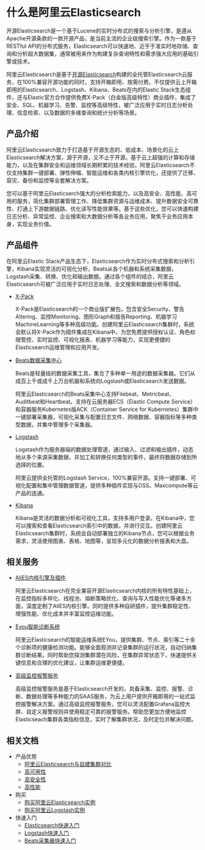 # 什么是阿里云Elasticsearch

开源Elasticsearch是一个基于Lucene的实时分布式的搜索与分析引擎，是遵从Apache开源条款的一款开源产品，是当前主流的企业级搜索引擎。作为一款基于RESTful API的分布式服务，Elasticsearch可以快速地、近乎于准实时地存储、查询和分析超大数据集，通常被用来作为构建复杂查询特性和需求强大应用的基础引擎或技术。

阿里云Elasticsearch是基于[开源Elasticsearch](https://www.elastic.co/cn/elasticsearch/features)构建的全托管Elasticsearch云服务，在100%兼容开源功能的同时，支持开箱即用、按需付费。不仅提供云上开箱即用的Elasticsearch、Logstash、Kibana、Beats在内的Elastic Stack生态组件，还与Elastic官方合作提供免费X-Pack（白金版高级特性）商业插件，集成了安全、SQL、机器学习、告警、监控等高级特性，被广泛应用于实时日志分析处理、信息检索、以及数据的多维查询和统计分析等场景。

## 产品介绍

阿里云Elasticsearch致力于打造基于开源生态的、低成本、场景化的云上Elasticsearch解决方案，源于开源，又不止于开源。基于云上超强的计算和存储能力，以及在集群安全和运维领域长期积累的技术经验，阿里云Elasticsearch不仅支持集群一键部署、弹性伸缩、智能运维和各类内核引擎优化，还提供了迁移、容灾、备份和监控等全套解决方案。

您可以基于阿里云Elasticserch强大的分析检索能力，以及高安全、高性能、高可用的服务，简化集群部署管理工作、降低集群资源与运维成本、提升数据安全可靠性、打通上下游数据链路、优化读写性能效果等。基于这些优化，您可以快速构建日志分析、异常监控、企业搜索和大数据分析等各业务应用，聚焦于业务应用本身，实现业务价值。

## 产品组件

在阿里云Elastic Stack产品生态下，Elasticsearch作为实时分布式搜索和分析引擎，Kibana实现灵活的可视化分析，Beats从各个机器和系统采集数据，Logstash采集、转换、优化和输出数据。通过各个组件的结合，阿里云Elasticsearch可被广泛应用于实时日志处理、全文搜索和数据分析等领域。

-   [X-Pack](https://www.elastic.co/guide/en/elasticsearch/reference/7.10/setup-xpack.html)

    X-Pack是Elasticsearch的一个商业版扩展包，包含安全Security、警告 Altering、监控Monitoring、图形Graph和报告Reporting、机器学习 MachineLearning等多种高级功能。创建阿里云Elasticsearch集群时，系统会默认将X-Pack作为插件集成在Kibana中，为您免费提供授权认证、角色权限管控、实时监控、可视化报表、机器学习等能力，实现更便捷的Elasticsearch运维管理和应用开发。

-   [Beats数据采集中心](/cn.zh-CN/Beats/采集ECS服务日志.md)

    Beats是轻量级的数据采集工具，集合了多种单一用途的数据采集器。它们从成百上千或成千上万台机器和系统向Logstash或Elasticsearch发送数据。

    阿里云Elasticsearch的Beats采集中心支持Filebeat、Metricbeat、Auditbeat和Heartbeat。支持在云服务器ECS（Elastic Compute Service）和容器服务Kubernetes版ACK（Container Service for Kubernetes）集群中一键部署采集器，可视化采集与配置日志文件、网络数据、容器指标等多种类型数据，并集中管理多个采集器。

-   [Logstash](/cn.zh-CN/Logstash/什么是阿里云Logstash.md)

    Logstash作为服务器端的数据处理管道，通过输入、过滤和输出插件，动态地从多个来源采集数据，并加工和转换任何类型的事件，最终将数据存储到所选择的位置。

    阿里云提供全托管的Logstash Service，100%兼容开源。支持一键部署、可视化配置和集中管理数据管道，提供多种插件实现与OSS、Maxcompute等云产品的连通。

-   [Kibana](/cn.zh-CN/Elasticsearch/可视化控制/Kibana/登录Kibana控制台.md)

    Kibana是灵活的数据分析和可视化工具，支持多用户登录。在Kibana中，您可以搜索和查看Elasticsearch索引中的数据，并进行交互。创建阿里云Elasticsearch集群时，系统会自动部署独立的Kibana节点，您可以根据业务需求，灵活使用图表、表格、地图等，呈现多元化的数据分析报表和大盘。


## 相关服务

-   [AliES内核引擎及插件](/cn.zh-CN/AliES内核/内核版本发布记录.md)

    阿里云Elasticsearch在完全兼容开源Elasticsearch内核的所有特性基础上，在监控指标多样化、线程池、熔断策略优化、查询与写入性能优化等诸多方面，深度定制了AliES内核引擎。同时提供多种自研插件，提升集群稳定性、增强性能、优化成本并丰富监控运维功能。

-   [Eyou智能诊断系统](/cn.zh-CN/Elasticsearch/运维/智能运维/智能运维系统概述.md)

    阿里云Elasticsearch的智能运维系统EYou，提供集群、节点、索引等二十余个诊断项的健康检测功能。能够全面观测并记录集群的运行状况，自动归纳集群诊断结果。同时帮助您探测集群潜在风险，在集群异常状态下，快速提供关键信息和合理的优化建议，让集群运维更便捷。

-   [高级监控报警服务](/cn.zh-CN/高级监控报警/高级监控报警概述.md)

    高级监控报警服务是基于Elasticsearch开发的，具备采集、监控、报警、诊断、数据处理等多种能力的SAAS服务，为云上用户提供开箱即用的一站式监控报警解决方案。通过高级监控报警服务，您可以灵活配置Grafana监控大屏、自定义报警规则并使用稳定可靠的报警服务。帮助您更加方便地监控Elasticseach集群各类指标信息，实时了解集群状况，及时定位并解决问题。


## 相关文档

-   产品优势
    -   [阿里云Elasticsearch与自建集群对比]()
    -   [高可用性](/cn.zh-CN/产品简介/功能特性/高可用性.md)
    -   [高安全性](/cn.zh-CN/产品简介/功能特性/高安全性.md)
    -   [高性能]()
-   购买
    -   [购买阿里云Elasticsearch实例]()
    -   [购买阿里云Logstash实例](/cn.zh-CN/Logstash/快速入门/步骤一：创建实例/创建阿里云Logstash实例.md)
-   快速入门
    -   [Elasticsearch快速入门](/cn.zh-CN/Elasticsearch/快速开始.md)
    -   [Logstash快速入门](/cn.zh-CN/Logstash/快速入门/入门概述.md)
    -   [Beats采集器快速入门](/cn.zh-CN/Beats/采集ECS服务日志.md)


